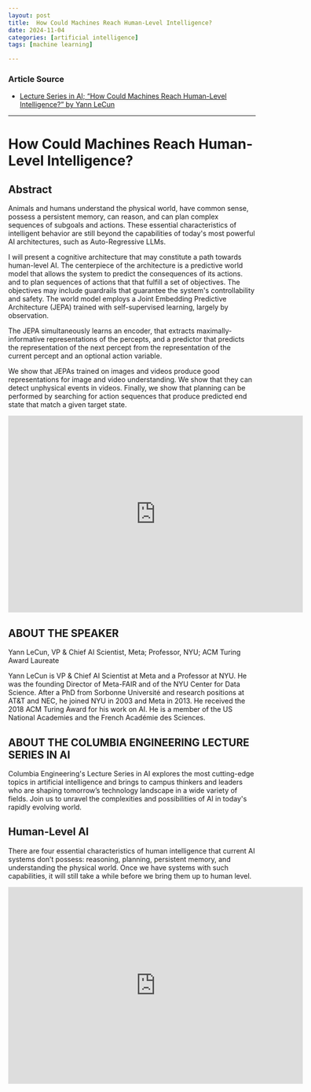 ```yaml
---
layout: post
title:  How Could Machines Reach Human-Level Intelligence?
date: 2024-11-04
categories: [artificial intelligence]
tags: [machine learning]

---
```


### Article Source


* [Lecture Series in AI; “How Could Machines Reach Human-Level Intelligence?” by Yann LeCun](https://www.youtube.com/watch?v=xL6Y0dpXEwc)

---

# How Could Machines Reach Human-Level Intelligence?


## Abstract

Animals and humans understand the physical world, have common sense, possess a persistent memory, can reason, and can plan complex sequences of subgoals and actions. These essential characteristics of intelligent behavior are still beyond the capabilities of today's most powerful AI architectures, such as Auto-Regressive LLMs.

I will present a cognitive architecture that may constitute a path towards human-level AI. The centerpiece of the architecture is a predictive world model that allows the system to predict the consequences of its actions. and to plan sequences of actions that that fulfill a set of objectives. The objectives may include guardrails that guarantee the system's controllability and safety. The world model employs a Joint Embedding Predictive Architecture (JEPA) trained with self-supervised learning, largely by observation.

The JEPA simultaneously learns an encoder, that extracts maximally-informative representations of the percepts, and a predictor that predicts the representation of the next percept from the representation of the current percept and an optional action variable.

We show that JEPAs trained on images and videos produce good representations for image and video understanding. We show that they can detect unphysical events in videos. Finally, we show that planning can be performed by searching for action sequences that produce predicted end state that match a given target state.


<iframe width="600" height="400" src="https://www.youtube.com/embed/xL6Y0dpXEwc?si=REXJmmr91Lr_WT8C" title="YouTube video player" frameborder="0" allow="accelerometer; autoplay; clipboard-write; encrypted-media; gyroscope; picture-in-picture; web-share" referrerpolicy="strict-origin-when-cross-origin" allowfullscreen></iframe>


## ABOUT THE SPEAKER
Yann LeCun, VP & Chief AI Scientist, Meta; Professor, NYU; ACM Turing Award Laureate

Yann LeCun is VP & Chief AI Scientist at Meta and a Professor at NYU. He was the founding Director of Meta-FAIR and of the NYU Center for Data Science. After a PhD from Sorbonne Université and research positions at AT&T and NEC, he joined NYU in 2003 and Meta in 2013. He received the 2018 ACM Turing Award for his work on AI. He is a member of the US National Academies and the French Académie des Sciences.

## ABOUT THE COLUMBIA ENGINEERING LECTURE SERIES IN AI
Columbia Engineering's Lecture Series in AI explores the most cutting-edge topics in artificial intelligence and brings to campus thinkers and leaders who are shaping tomorrow’s technology landscape in a wide variety of fields. Join us to unravel the complexities and possibilities of AI in today's rapidly evolving world.


## Human-Level AI

There are four essential characteristics of human intelligence that current AI systems don’t possess: reasoning, planning, persistent memory, and understanding the physical world. Once we have systems with such capabilities, it will still take a while before we bring them up to human level.

<iframe width="600" height="400" src="https://www.youtube.com/embed/4DsCtgtQlZU?si=Ga9BEnvXNkSX3P-5" title="YouTube video player" frameborder="0" allow="accelerometer; autoplay; clipboard-write; encrypted-media; gyroscope; picture-in-picture; web-share" referrerpolicy="strict-origin-when-cross-origin" allowfullscreen></iframe>